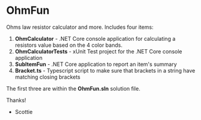 # OhmFun
Ohms law resistor calculator and more. Includes four items:
1. **OhmCalculator** - .NET Core console application for calculating a resistors value based on the 4 color bands.
2. **OhmCalculatorTests** - xUnit Test project for the .NET Core console application
3. **SubItemFun** - .NET Core application to report an item's summary
4. **Bracket.ts** - Typescript script to make sure that brackets in a string have matching closing brackets

The first three are within the **OhmFun.sln** solution file.

Thanks!
- Scottie